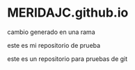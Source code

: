 # MERIDAJC.github.io
cambio generado en una rama 


este es mi repositorio de prueba

este es un repositorio para pruebas de git 
